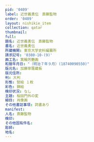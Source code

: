 ```yaml
---
pid: '0409'
label: 近世義勇伝　斎藤監物
order: '0409'
layout: nishikie_item
collection: qatar
thumbnail: 
full: 
題名: 近世義勇伝　斎藤監物
書名: 近世義勇伝
所蔵機関: 東京大学史料編纂所
請求記号: '0380-10-(9)'
画工名: 箕輪芳艶画
和暦年月日: "（明治７年９月）(18740090550)"
版元名: 加藤寧蔭蔵板
版元住所: 
判: 大判
形態: 竪絵 １枚
彩色: 錦絵
検印状況: なし
主題: 桜田門外の変
細目: 肖像画
その他書誌事項: 詞書あり
manifest: 
人名: 斎藤監物
検印: 
その他固有件名: 
彫師: 
地名: 
---
```

